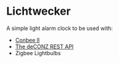 # Lichtwecker

A simple light alarm clock to be used with:
- [Conbee II](https://www.phoscon.de/en/conbee2)
- [The deCONZ REST API](https://dresden-elektronik.github.io/deconz-rest-doc/)
- Zigbee Lightbulbs
